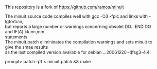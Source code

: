 This repository is a fork of https://github.com/ramos/minuit

The minuit source code compiles well with gcc -O3 -fpic and links with -lgfortran,\
but reports a large number or warnings concerning obsolet DO...END DO and IF(A) kk,nn,mm\
statements \
The minuit.patch elimininates the compilation warnings and sets minuit to give the smae results \
as the last compiled version available for debian ...20061220+dfsg3-4.4

prompt> patch -p1 < minuit.patch && make

